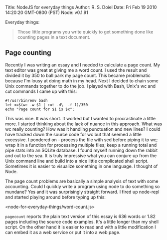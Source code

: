 Title: NodeJS for everyday things
Author: R. S. Doiel
Date: Fri Feb 19 2010 14:20:20 GMT-0800 (PST)
Node: v0.1.91

Everyday things:
> Those little programs you write quickly to get something done like counting pages in a text document.

## Page counting

Recently I was writing an essay and I needed to calculate a page count. My text editor was great at giving me a word count. I used the result and divided it by 350 to ball park my page count. This became problematic because I'm lousy at doing math in my head. Next I decided to chain some Unix commands together to do the job. I played with Bash, Unix's wc and cut commands I came up with this:

    #!/usr/bin/env bash
    let x=$(wc -w $1 | cut -d\  -f 1)/350
    echo "Page count for $1 is $x";

This was nice. It was short. It worked but I wanted to procrastinate a little more. I started thinking about the lack of nuance in this approach. What was wc really counting? How was it handling punctuation and new lines? I could have tracked down the source code for wc but that seemed a little excessive. I pondered on - process the file with sed before piping it to wc; wrap it in a function for processing multiple files; keep a running total and pipe stats into an SQLite database. I found myself running down the rabbit and out to the sea. It is truly impressive what you can conjure up from the Unix command line and build into a nice little complicated shell script. Sometimes it is easier to visualize something in one language. I thought of Node.

The page count problems are basically a simple analysis of text with some accounting. Could I quickly write a program using node to do something so mundane? Yes and it was surprisingly straight forward. I fired up node-repl and started playing around before typing up this:

<node-for-everyday-things/word-count.js>


`pagecount` reports the plain text version of this essay is 636 words or 1.82 pages including the source code examples. It's a little longer than my shell script. On the other hand it is easier to read and with a little modification I can embed it as a web service or put it into a web page.

